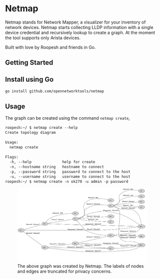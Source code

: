 # Netmap

Netmap stands for Network Mapper, a visualizer for your inventory of network devices. Netmap starts collecting LLDP information with a single device credential and recursively lookup to create a graph. At the moment the tool supports only Arista devices. 

Built with love by Roopesh and friends in Go.

## Getting Started

## Install using Go

```
go install github.com/opennetworktools/netmap
```

## Usage

The graph can be created using the command `netmap create`,

```
roopesh:~/ $ netmap create --help                                                                                                                                                                         
Create topology diagram

Usage:
  netmap create

Flags:
  -h, --help              help for create
  -n, --hostname string   hostname to connect
  -p, --password string   password to connect to the host
  -u, --username string   username to connect to the host
roopesh:~/ $ netmap create -n ok270 -u admin -p password
```

<figure>
  <img src="./graph.png" alt="Graph created by netmap">
  <figcaption>The above graph was created by Netmap. The labels of nodes and edges are truncated for privacy concerns.</figcaption>
</figure>